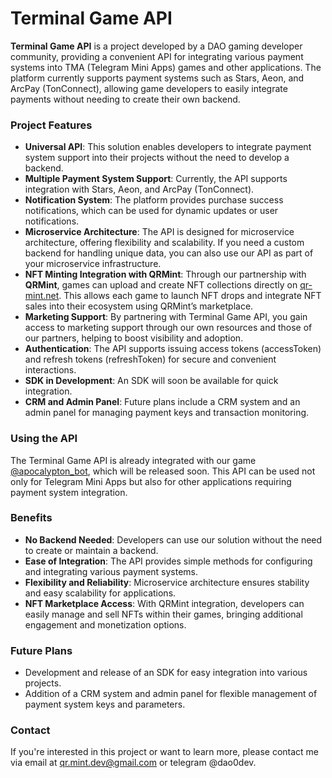 # Terminal Game API

**Terminal Game API** is a project developed by a DAO gaming developer community, providing a convenient API for integrating various payment systems into TMA (Telegram Mini Apps) games and other applications. The platform currently supports payment systems such as Stars, Aeon, and ArcPay (TonConnect), allowing game developers to easily integrate payments without needing to create their own backend.

### Project Features

- **Universal API**: This solution enables developers to integrate payment system support into their projects without the need to develop a backend.
- **Multiple Payment System Support**: Currently, the API supports integration with Stars, Aeon, and ArcPay (TonConnect).
- **Notification System**: The platform provides purchase success notifications, which can be used for dynamic updates or user notifications.
- **Microservice Architecture**: The API is designed for microservice architecture, offering flexibility and scalability. If you need a custom backend for handling unique data, you can also use our API as part of your microservice infrastructure.
- **NFT Minting Integration with QRMint**: Through our partnership with **QRMint**, games can upload and create NFT collections directly on [qr-mint.net](https://qr-mint.net). This allows each game to launch NFT drops and integrate NFT sales into their ecosystem using QRMint’s marketplace.
- **Marketing Support**: By partnering with Terminal Game API, you gain access to marketing support through our own resources and those of our partners, helping to boost visibility and adoption.
- **Authentication**: The API supports issuing access tokens (accessToken) and refresh tokens (refreshToken) for secure and convenient interactions.
- **SDK in Development**: An SDK will soon be available for quick integration.
- **CRM and Admin Panel**: Future plans include a CRM system and an admin panel for managing payment keys and transaction monitoring.

### Using the API

The Terminal Game API is already integrated with our game [@apocalypton_bot](https://t.me/apocalypton_bot), which will be released soon. This API can be used not only for Telegram Mini Apps but also for other applications requiring payment system integration.

### Benefits

- **No Backend Needed**: Developers can use our solution without the need to create or maintain a backend.
- **Ease of Integration**: The API provides simple methods for configuring and integrating various payment systems.
- **Flexibility and Reliability**: Microservice architecture ensures stability and easy scalability for applications.
- **NFT Marketplace Access**: With QRMint integration, developers can easily manage and sell NFTs within their games, bringing additional engagement and monetization options.

### Future Plans

- Development and release of an SDK for easy integration into various projects.
- Addition of a CRM system and admin panel for flexible management of payment system keys and parameters.

### Contact

If you're interested in this project or want to learn more, please contact me via email at qr.mint.dev@gmail.com or telegram @dao0dev.
